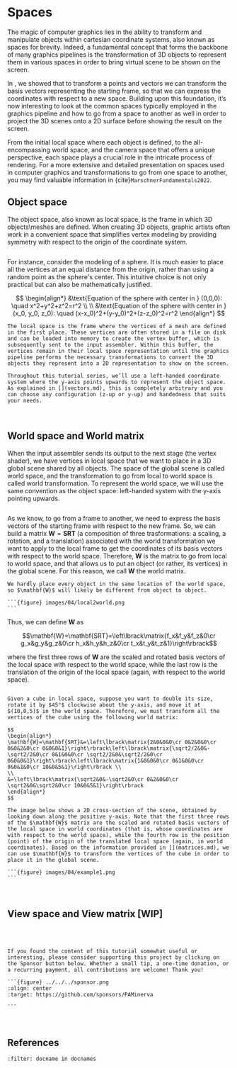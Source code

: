 # Spaces

The magic of computer graphics lies in the ability to transform and manipulate objects within cartesian coordinate systems, also known as spaces for brevity. Indeed, a fundamental concept that forms the backbone of many graphics pipelines is the transformation of 3D objects to represent them in various spaces in order to bring virtual scene to be shown on the screen.

In [](transformations.md), we showed that to transform a points and vectors we can transform the basis vectors representing the starting frame, so that we can express the coordinates with respect to a new space. Building upon this foundation, it’s now interesting to look at the common spaces typically employed in the graphics pipeline and how to go from a space to another as well in order to project the 3D scenes onto a 2D surface before showing the result on the screen. 

From the initial local space where each object is defined, to the all-encompassing world space, and the camera space that offers a unique perspective, each space plays a crucial role in the intricate process of rendering. For a more extensive and detailed presentation on spaces used in computer graphics and transformations to go from one space to another, you may find valuable information in {cite}`MarschnerFundamentals2022`.


## Object space 

The object space, also known as local space, is the frame in which 3D objects\meshes are defined. When creating 3D objects, graphic artists often work in a convenient space that simplifies vertex modeling by providing symmetry with respect to the origin of the coordinate system.

```{figure} images/04/object-space.jpg
```

For instance, consider the modeling of a sphere. It is much easier to place all the vertices at an equal distance from the origin, rather than using a random point as the sphere's center. This intuitive choice is not only practical but can also be mathematically justified.

$$
\begin{align*}
&\text{Equation of the sphere with center in } (0,0,0): \quad x^2+y^2+z^2=r^2 \\ 
\\
&\text{Equation of the sphere with center in } (x_0, y_0, z_0): \quad (x-x_0)^2+(y-y_0)^2+(z-z_0)^2=r^2
\end{align*}
$$

```{note}
The local space is the frame where the vertices of a mesh are defined in the first place. These vertices are often stored in a file on disk and can be loaded into memory to create the vertex buffer, which is subsequently sent to the input assembler. Within this buffer, the vertices remain in their local space representation until the graphics pipeline performs the necessary transformations to convert the 3D objects they represent into a 2D representation to show on the screen.
```

```{note}
Throughout this tutorial series, we’ll use a left-handed coordinate system where the y-axis points upwards to represent the object space. As explained in [](vectors.md), this is completely arbitrary and you can choose any configuration (z-up or y-up) and handedness that suits your needs.
```

<br>

## World space and World matrix

When the input assembler sends its output to the next stage (the vertex shader), we have vertices in local space that we want to place in a 3D global scene shared by all objects. The space of the global scene is called world space, and the transformation to go from local to world space is called world transformation. To represent the world space, we will use the same convention as the object space: left-handed system with the y-axis pointing upwards.

```{figure} images/04/world-space.png
```

As we know, to go from a frame to another, we need to express the basis vectors of the starting frame with respect to the new frame. So, we can build a matrix $\mathbf{W}=\mathbf{SRT}$ (a composition of three trasformations: a scaling, a rotation, and a translation) associated with the world transformation we want to apply to the local frame to get the coordinates of its basis vectors with respect to the world space. Therefore, $\mathbf{W}$ is the matrix to go from local to world space, and that allows us to put an object (or rather, its vertices) in the global scene. For this reason, we call $\mathbf{W}$ the world matrix. 

````{important}
We hardly place every object in the same location of the world space, so $\mathbf{W}$ will likely be different from object to object.

```{figure} images/04/local2world.png
```
````

Thus, we can define $\mathbf{W}$ as 

$$\mathbf{W}=\mathbf{SRT}=\left\lbrack\matrix{f_x&f_y&f_z&0\cr g_x&g_y&g_z&0\cr h_x&h_y&h_z&0\cr t_x&t_y&t_z&1}\right\rbrack$$

where the first three rows of $\mathbf{W}$ are the scaled and rotated basis vectors of the local space with respect to the world space, while the last row is the translation of the origin of the local space (again, with respect to the world space).

````{prf:example}

Given a cube in local space, suppose you want to double its size, rotate it by $45°$ clockwise about the y-axis, and move it at $(10,0,5)$ in the world space. Therefore, we must transform all the vertices of the cube using the following world matrix:

$$
\begin{align*}
\mathbf{W}=\mathbf{SRT}&=\left\lbrack\matrix{2&0&0&0\cr 0&2&0&0\cr 0&0&2&0\cr 0&0&0&1}\right\rbrack\left\lbrack\matrix{\sqrt2/2&0&-\sqrt2/2&0\cr 0&1&0&0\cr \sqrt2/2&0&\sqrt2/2&0\cr 0&0&0&1}\right\rbrack\left\lbrack\matrix{1&0&0&0\cr 0&1&0&0\cr 0&0&1&0\cr 10&0&5&1}\right\rbrack \\ 
\\
&=\left\lbrack\matrix{\sqrt2&0&-\sqrt2&0\cr 0&2&0&0\cr \sqrt2&0&\sqrt2&0\cr 10&0&5&1}\right\rbrack
\end{align*}
$$

The image below shows a 2D cross-section of the scene, obtained by looking down along the positive y-axis. Note that the first three rows of the $\mathbf{W}$ matrix are the scaled and rotated basis vectors of the local space in world coordinates (that is, whose coordinates are with respect to the world space), while the fourth row is the position (point) of the origin of the translated local space (again, in world coordinates). Based on the information provided in [](matrices.md), we can use $\mathbf{W}$ to transform the vertices of the cube in order to place it in the global scene.

```{figure} images/04/example1.png
```
````

<br>

## View space and View matrix [WIP]

<br>




<br>

````{admonition} Support this project
If you found the content of this tutorial somewhat useful or interesting, please consider supporting this project by clicking on the Sponsor button below. Whether a small tip, a one-time donation, or a recurring payment, all contributions are welcome! Thank you!

```{figure} ../../../sponsor.png
:align: center
:target: https://github.com/sponsors/PAMinerva

```
````

<br>

## References
```{bibliography}
:filter: docname in docnames
```
<br>